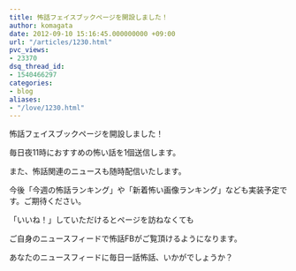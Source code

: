 ```yaml
---
title: 怖話フェイスブックページを開設しました！
author: komagata
date: 2012-09-10 15:16:45.000000000 +09:00
url: "/articles/1230.html"
pvc_views:
- 23370
dsq_thread_id:
- 1540466297
categories:
- blog
aliases:
- "/love/1230.html"
---
```

怖話フェイスブックページを開設しました！

毎日夜11時におすすめの怖い話を1個送信します。

また、怖話関連のニュースも随時配信いたします。

今後「今週の怖話ランキング」や「新着怖い画像ランキング」なども実装予定です。ご期待ください。



「いいね！」していただけるとページを訪ねなくても

ご自身のニュースフィードで怖話FBがご覧頂けるようになります。

あなたのニュースフィードに毎日一話怖話、いかがでしょうか？